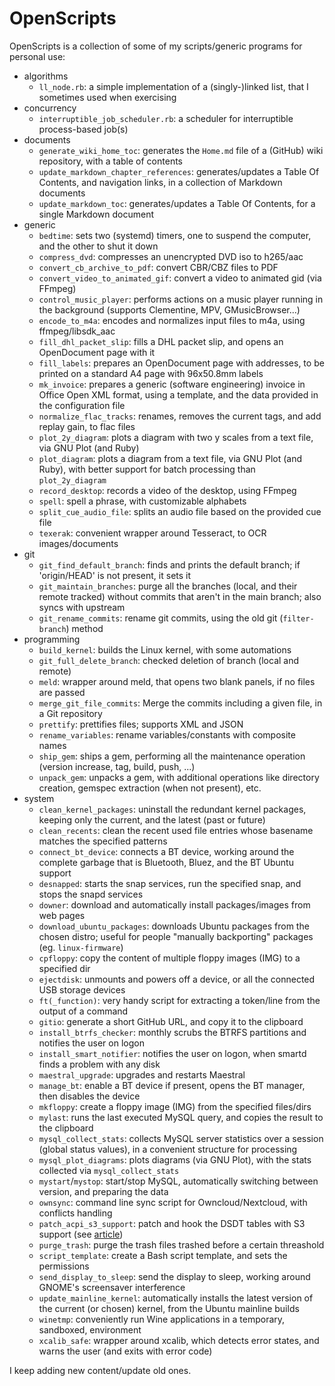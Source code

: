 # OpenScripts

OpenScripts is a collection of some of my scripts/generic programs for personal use:

- algorithms
  - `ll_node.rb`: a simple implementation of a (singly-)linked list, that I sometimes used when exercising
- concurrency
  - `interruptible_job_scheduler.rb`: a scheduler for interruptible process-based job(s)
- documents
  - `generate_wiki_home_toc`: generates the `Home.md` file of a (GitHub) wiki repository, with a table of contents
  - `update_markdown_chapter_references`: generates/updates a Table Of Contents, and navigation links, in a collection of Markdown documents
  - `update_markdown_toc`: generates/updates a Table Of Contents, for a single Markdown document
- generic
  - `bedtime`: sets two (systemd) timers, one to suspend the computer, and the other to shut it down
  - `compress_dvd`: compresses an unencrypted DVD iso to h265/aac
  - `convert_cb_archive_to_pdf`: convert CBR/CBZ files to PDF
  - `convert_video_to_animated_gif`: convert a video to animated gid (via FFmpeg)
  - `control_music_player`: performs actions on a music player running in the background (supports Clementine, MPV, GMusicBrowser...)
  - `encode_to_m4a`: encodes and normalizes input files to m4a, using ffmpeg/libsdk_aac
  - `fill_dhl_packet_slip`: fills a DHL packet slip, and opens an OpenDocument page with it
  - `fill_labels`: prepares an OpenDocument page with addresses, to be printed on a standard A4 page with 96x50.8mm labels
  - `mk_invoice`: prepares a generic (software engineering) invoice in Office Open XML format, using a template, and the data provided in the configuration file
  - `normalize_flac_tracks`: renames, removes the current tags, and add replay gain, to flac files
  - `plot_2y_diagram`: plots a diagram with two y scales from a text file, via GNU Plot (and Ruby)
  - `plot_diagram`: plots a diagram from a text file, via GNU Plot (and Ruby),  with better support for batch processing than `plot_2y_diagram`
  - `record_desktop`: records a video of the desktop, using FFmpeg
  - `spell`: spell a phrase, with customizable alphabets
  - `split_cue_audio_file`: splits an audio file based on the provided cue file
  - `texerak`: convenient wrapper around Tesseract, to OCR images/documents
- git
  - `git_find_default_branch`: finds and prints the default branch; if 'origin/HEAD' is not present, it sets it
  - `git_maintain_branches`: purge all the branches (local, and their remote tracked) without commits that aren't in the main branch; also syncs with upstream
  - `git_rename_commits`: rename git commits, using the old git (`filter-branch`) method
- programming
  - `build_kernel`: builds the Linux kernel, with some automations
  - `git_full_delete_branch`: checked deletion of branch (local and remote)
  - `meld`: wrapper around meld, that opens two blank panels, if no files are passed
  - `merge_git_file_commits`: Merge the commits including a given file, in a Git repository
  - `prettify`: prettifies files; supports XML and JSON
  - `rename_variables`: rename variables/constants with composite names
  - `ship_gem`: ships a gem, performing all the maintenance operation (version increase, tag, build, push, ...)
  - `unpack_gem`: unpacks a gem, with additional operations like directory creation, gemspec extraction (when not present), etc.
- system
  - `clean_kernel_packages`: uninstall the redundant kernel packages, keeping only the current, and the latest (past or future)
  - `clean_recents`: clean the recent used file entries whose basename matches the specified patterns
  - `connect_bt_device`: connects a BT device, working around the complete garbage that is Bluetooth, Bluez, and the BT Ubuntu support
  - `desnapped`: starts the snap services, run the specified snap, and stops the snapd services
  - `downer`: download and automatically install packages/images from web pages
  - `download_ubuntu_packages`: downloads Ubuntu packages from the chosen distro; useful for people "manually backporting" packages (eg. `linux-firmware`)
  - `cpfloppy`: copy the content of multiple floppy images (IMG) to a specified dir
  - `ejectdisk`: unmounts and powers off a device, or all the connected USB storage devices
  - `ft(_function)`: very handy script for extracting a token/line from the output of a command
  - `gitio`: generate a short GitHub URL, and copy it to the clipboard
  - `install_btrfs_checker`: monthly scrubs the BTRFS partitions and notifies the user on logon
  - `install_smart_notifier`: notifies the user on logon, when smartd finds a problem with any disk
  - `maestral_upgrade`: upgrades and restarts Maestral
  - `manage_bt`: enable a BT device if present, opens the BT manager, then disables the device
  - `mkfloppy`: create a floppy image (IMG) from the specified files/dirs
  - `mylast`: runs the last executed MySQL query, and copies the result to the clipboard
  - `mysql_collect_stats`: collects MySQL server statistics over a session (global status values), in a convenient structure for processing
  - `mysql_plot_diagrams`: plots diagrams (via GNU Plot), with the stats collected via `mysql_collect_stats`
  - `mystart`/`mystop`: start/stop MySQL, automatically switching between version, and preparing the data
  - `ownsync`: command line sync script for Owncloud/Nextcloud, with conflicts handling
  - `patch_acpi_s3_support`: patch and hook the DSDT tables with S3 support (see [article](https://saveriomiroddi.github.io/Enabling-the-S3-sleep-suspend-on-the-Lenovo-Yoga-7-AMD-Gen-7-and-possibly-others/))
  - `purge_trash`: purge the trash files trashed before a certain threashold
  - `script_template`: create a Bash script template, and sets the permissions
  - `send_display_to_sleep`: send the display to sleep, working around GNOME's screensaver interference
  - `update_mainline_kernel`: automatically installs the latest version of the current (or chosen) kernel, from the Ubuntu mainline builds
  - `winetmp`: conveniently run Wine applications in a temporary, sandboxed, environment
  - `xcalib_safe`: wrapper around xcalib, which detects error states, and warns the user (and exits with error code)

I keep adding new content/update old ones.
